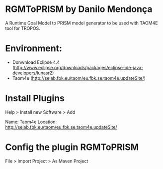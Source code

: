 # RGMToPRISM by Danilo Mendonça
A Runtime Goal Model to PRISM model generator to be used with TAOM4E tool for TROPOS.

# Environment:

* Donwnload Eclipse 4.4 (http://www.eclipse.org/downloads/packages/eclipse-ide-java-developers/lunasr2)
* Taom4e (http://selab.fbk.eu/taom/eu.fbk.se.taom4e.updateSite/)

# Install Plugins
Help > Install new Software > Add 

Name: Taom4e
Location: http://selab.fbk.eu/taom/eu.fbk.se.taom4e.updateSite/

# Config the plugin RGMToPRISM

File > Import Project > As Maven Project
